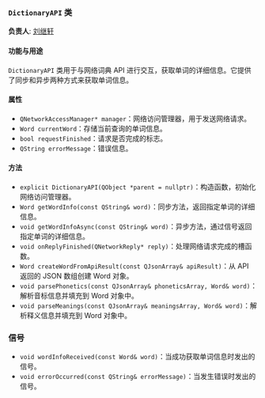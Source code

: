 
### `DictionaryAPI` 类

**负责人**: [刘继轩](https://github.com/stibiums)

#### 功能与用途
`DictionaryAPI` 类用于与网络词典 API 进行交互，获取单词的详细信息。它提供了同步和异步两种方式来获取单词信息。

#### 属性
- `QNetworkAccessManager* manager`：网络访问管理器，用于发送网络请求。
- `Word currentWord`：存储当前查询的单词信息。
- `bool requestFinished`：请求是否完成的标志。
- `QString errorMessage`：错误信息。

#### 方法
- `explicit DictionaryAPI(QObject *parent = nullptr)`：构造函数，初始化网络访问管理器。
- `Word getWordInfo(const QString& word)`：同步方法，返回指定单词的详细信息。
- `void getWordInfoAsync(const QString& word)`：异步方法，通过信号返回指定单词的详细信息。
- `void onReplyFinished(QNetworkReply* reply)`：处理网络请求完成的槽函数。
- `Word createWordFromApiResult(const QJsonArray& apiResult)`：从 API 返回的 JSON 数组创建 Word 对象。
- `void parsePhonetics(const QJsonArray& phoneticsArray, Word& word)`：解析音标信息并填充到 Word 对象中。
- `void parseMeanings(const QJsonArray& meaningsArray, Word& word)`：解析释义信息并填充到 Word 对象中。

### 信号
- `void wordInfoReceived(const Word& word)`：当成功获取单词信息时发出的信号。
- `void errorOccurred(const QString& errorMessage)`：当发生错误时发出的信号。